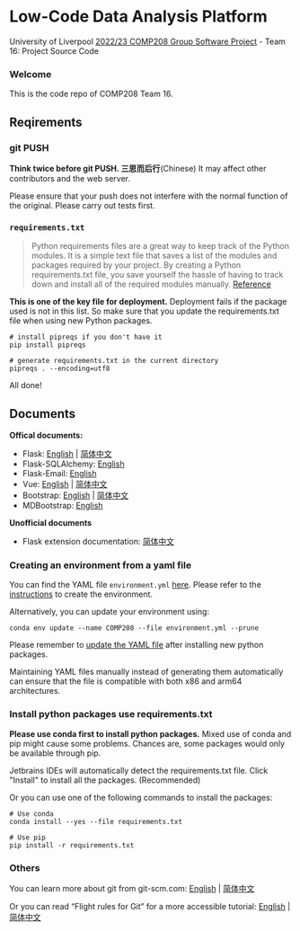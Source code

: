 # Low-Code Data Analysis Platform

University of
Liverpool [2022/23 COMP208 Group Software Project](https://tulip.liv.ac.uk/mods/student/COMP208_202223.htm) - Team 16:
Project Source Code

### Welcome

This is the code repo of COMP208 Team 16.

## Reqirements

### git PUSH

<strong>Think twice before git PUSH. 三思而后行</strong>(Chinese) It may affect other contributors and the web server.

Please ensure that your push does not interfere with the normal function of the original. Please carry out tests first.

### ```requirements.txt```

>Python requirements files are a great way to keep track of the Python modules. It is a simple text file that saves a list of the modules and packages required by your project. By creating a Python requirements.txt file, you save yourself the hassle of having to track down and install all of the required modules manually.
[Reference](https://learnpython.com/blog/python-requirements-file/)

<strong>This is one of the key file for deployment.</strong>
Deployment fails if the package used is not in this list.
So make sure that you update the requirements.txt file when using new Python packages.
```shell
# install pipreqs if you don't have it
pip install pipreqs
```

```shell
# generate requirements.txt in the current directory
pipreqs . --encoding=utf8
```

All done!


## Documents

**Offical documents:**

* Flask: [English](https://flask.palletsprojects.com/en/latest/) | [简体中文](https://dormousehole.readthedocs.io/en/latest/)
* Flask-SQLAlchemy: [English](https://flask-sqlalchemy.palletsprojects.com/en/latest/)
* Flask-Email: [English](https://pythonhosted.org/Flask-Mail/)
* Vue: [English](https://vuejs.org/guide/introduction.html) | [简体中文](https://cn.vuejs.org/guide/introduction.html)
* Bootstrap: [English](https://getbootstrap.com/docs/5.3/getting-started/introduction/) | [简体中文](https://v5.bootcss.com/docs/getting-started/introduction/)
* MDBootstrap: [English](https://mdbootstrap.com/)

**Unofficial documents**

* Flask extension documentation: [简体中文](https://wizardforcel.gitbooks.io/flask-extension-docs/content/)

### Creating an environment from a yaml file

You can find the YAML file `environment.yml` [here](./misc/conda_env_config). Please refer to
the [instructions](https://conda.io/projects/conda/en/latest/user-guide/tasks/manage-environments.html#creating-an-environment-from-an-environment-yml-file)
to create the environment.

Alternatively, you can update your environment using:

```shell
conda env update --name COMP208 --file environment.yml --prune
```

Please remember
to [update the YAML file](https://conda.io/projects/conda/en/latest/user-guide/tasks/manage-environments.html#creating-an-environment-file-manually)
after installing new python packages.

Maintaining YAML files manually instead of generating them automatically can ensure that the file is compatible with
both x86 and arm64 architectures.

### Install python packages use requirements.txt

**Please use conda first to install python packages.** Mixed use of conda and pip might cause some problems.
Chances are, some packages would only be available through pip.

Jetbrains IDEs will automatically detect the requirements.txt file. 
Click "Install" to install all the packages.
(Recommended)

Or you can use one of the following commands to install the packages:


```shell
# Use conda
conda install --yes --file requirements.txt
```

```shell
# Use pip
pip install -r requirements.txt
```

### Others

You can learn more about git from git-scm.com: [English](https://git-scm.com/book/en/v2)
| [简体中文](https://git-scm.com/book/zh/v2)

Or you can read “Flight rules for Git” for a more accessible
tutorial: [English](https://github.com/k88hudson/git-flight-rules/blob/master/README.md)
| [简体中文](https://github.com/k88hudson/git-flight-rules/blob/master/README_zh-CN.md)
